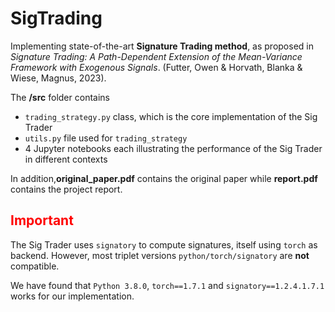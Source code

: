 # SigTrading

Implementing state-of-the-art <b>Signature Trading method</b>, as proposed in _Signature Trading: A Path-Dependent Extension of the Mean-Variance Framework with Exogenous Signals_. (Futter, Owen &amp; Horvath, Blanka &amp; Wiese, Magnus, 2023).

The **/src** folder contains

- <code>trading_strategy.py</code> class, which is the core implementation of the Sig Trader
- <code>utils.py</code> file used for <code>trading_strategy</code>
- 4 Jupyter notebooks each illustrating the performance of the Sig Trader in different contexts

In addition,**original_paper.pdf** contains the original paper while **report.pdf** contains the project report.

<h2 style="color:red">Important</h2>

The Sig Trader uses <code>signatory</code> to compute signatures, itself using <code>torch</code> as backend. However, most triplet versions <code>python/torch/signatory</code> are <b>not</b> compatible.

We have found that <code>Python 3.8.0</code>, <code>torch==1.7.1</code> and <code>signatory==1.2.4.1.7.1</code> works for our implementation.
